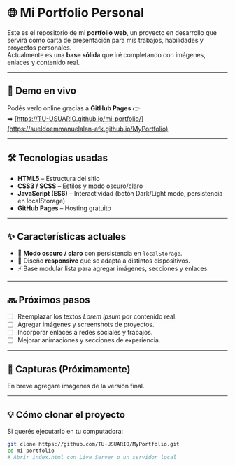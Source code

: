 # 🌐 Mi Portfolio Personal

Este es el repositorio de mi **portfolio web**, un proyecto en desarrollo que servirá como carta de presentación para mis trabajos, habilidades y proyectos personales.  
Actualmente es una **base sólida** que iré completando con imágenes, enlaces y contenido real.

---

## 🚀 Demo en vivo
Podés verlo online gracias a **GitHub Pages** 👉  
➡️ [https://TU-USUARIO.github.io/mi-portfolio/](https://sueldoemmanuelalan-afk.github.io/MyPortfolio)



---

## 🛠️ Tecnologías usadas
- **HTML5** – Estructura del sitio
- **CSS3 / SCSS** – Estilos y modo oscuro/claro
- **JavaScript (ES6)** – Interactividad (botón Dark/Light mode, persistencia en localStorage)
- **GitHub Pages** – Hosting gratuito

---

## ✨ Características actuales
- 🌙 **Modo oscuro / claro** con persistencia en `localStorage`.
- 📱 Diseño **responsive** que se adapta a distintos dispositivos.
- ⚡ Base modular lista para agregar imágenes, secciones y enlaces.

---

## 🔜 Próximos pasos
- [ ] Reemplazar los textos *Lorem ipsum* por contenido real.
- [ ] Agregar imágenes y screenshots de proyectos.
- [ ] Incorporar enlaces a redes sociales y trabajos.
- [ ] Mejorar animaciones y secciones de experiencia.

---

## 📸 Capturas (Próximamente)
En breve agregaré imágenes de la versión final.

---

## 💡 Cómo clonar el proyecto
Si querés ejecutarlo en tu computadora:
```bash
git clone https://github.com/TU-USUARIO/MyPortfolio.git
cd mi-portfolio
# Abrir index.html con Live Server o un servidor local

